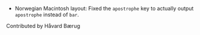- Norwegian Macintosh layout: Fixed the `apostrophe` key to actually output `apostrophe` instead of `bar`.

Contributed by Håvard Bærug